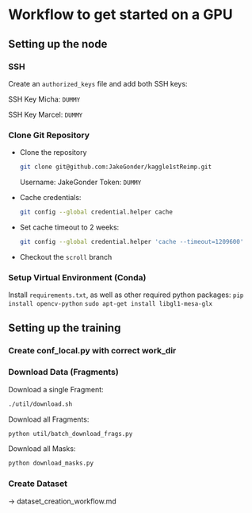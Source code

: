 # Workflow to get started on a GPU

## Setting up the node
### SSH
Create an `authorized_keys` file and add both SSH keys:

SSH Key Micha: `DUMMY`

SSH Key Marcel: `DUMMY`

### Clone Git Repository

- Clone the repository
    ```bash
    git clone git@github.com:JakeGonder/kaggle1stReimp.git
    ```
    Username: JakeGonder
    Token: `DUMMY`

- Cache credentials:
    ```bash
    git config --global credential.helper cache
    ```

- Set cache timeout to 2 weeks:
    ```bash
    git config --global credential.helper 'cache --timeout=1209600'
    ```

- Checkout the `scroll` branch

### Setup Virtual Environment (Conda)
Install `requirements.txt`, as well as other required python packages:
`pip install opencv-python`
`sudo apt-get install libgl1-mesa-glx`

## Setting up the training
### Create conf_local.py with correct work_dir

### Download Data (Fragments)
Download a single Fragment: 
```bash
./util/download.sh
```
Download all Fragments:
```bash
python util/batch_download_frags.py
```
Download all Masks:
```bash
python download_masks.py
```
### Create Dataset
-> dataset_creation_workflow.md
